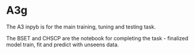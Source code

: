 # A3g
The A3 inpyb is for the main training, tuning and testing task.

The BSET and CHSCP are the notebook for completing the task - finalized model train, fit and predict with unseens data. 
